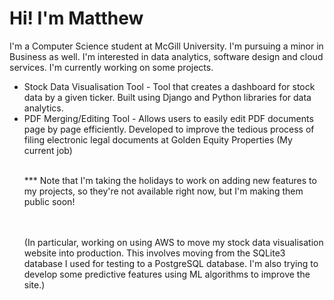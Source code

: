 <h1>Hi! I'm Matthew</h1>

<p>I'm a Computer Science student at McGill University. I'm pursuing a minor in Business as well. I'm interested in data analytics, software design and cloud services. I'm currently working on some projects.</p>
<ul>
<li>Stock Data Visualisation Tool - Tool that creates a dashboard for stock data by a given ticker. Built using Django and Python libraries for data analytics.</li>
<li>PDF Merging/Editing Tool - Allows users to easily edit PDF documents page by page efficiently. Developed to improve the tedious process of filing electronic legal documents at Golden Equity Properties (My current job) </li><br>
<p>*** Note that I'm taking the holidays to work on adding new features to my projects, so they're not available right now, but I'm making them public soon! 
  
  <br><br>(In particular, working on using AWS to move my stock data visualisation website into production. This involves moving from the SQLite3 database I used for testing to a PostgreSQL database. I'm also trying to develop some predictive features using ML algorithms to improve the site.)</p>
